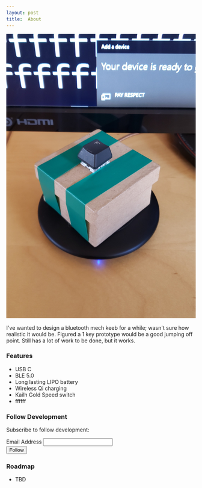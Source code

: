 ```yaml
---
layout: post
title:  About
---
```


<div class="header-image-container"><img src="/images/tty_respect.jpg" /></div>

I've wanted to design a bluetooth mech keeb for a while; wasn't sure how realistic it would be. Figured a 1 key prototype would be a good jumping off point. Still has a lot of work to be done, but it works.

### Features

- USB C
- BLE 5.0
- Long lasting LIPO battery
- Wireless Qi charging
- Kailh Gold Speed switch
- ffffff

### Follow Development


Subscribe to follow development: 

<div id="mc_embed_signup">
<form action="https://madtitanstudios.us5.list-manage.com/subscribe/post?u=472811eb997f37635c3df5cea&amp;id=90a2045a4f" method="post" id="mc-embedded-subscribe-form" name="mc-embedded-subscribe-form" class="validate" target="_blank" novalidate>
    <div id="mc_embed_signup_scroll">
<div class="mc-field-group">
	<label for="mce-EMAIL">Email Address </label>
	<input type="email" value="" name="EMAIL" class="required email" id="mce-EMAIL">
</div>
	<div id="mce-responses" class="clear">
		<div class="response" id="mce-error-response" style="display:none"></div>
		<div class="response" id="mce-success-response" style="display:none"></div>
	</div>    <!-- real people should not fill this in and expect good things - do not remove this or risk form bot signups-->
    <div style="position: absolute; left: -5000px;" aria-hidden="true"><input type="text" name="b_472811eb997f37635c3df5cea_90a2045a4f" tabindex="-1" value=""></div>
    <div class="clear"><input type="submit" value="Follow" name="subscribe" id="mc-embedded-subscribe" class="btn-subscribe"></div>
    </div>
</form>
</div>


### Roadmap

- TBD
